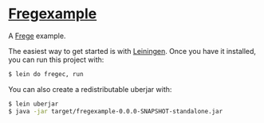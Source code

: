 # [Fregexample][]

A [Frege][] example.

The easiest way to get started is with [Leiningen][]. Once you have it
installed, you can run this project with:

``` sh
$ lein do fregec, run
```

You can also create a redistributable uberjar with:

``` sh
$ lein uberjar
$ java -jar target/fregexample-0.0.0-SNAPSHOT-standalone.jar
```

[fregexample]: https://github.com/tfausak/fregexample
[frege]: https://github.com/Frege/frege
[leiningen]: http://leiningen.org
